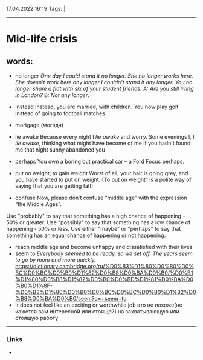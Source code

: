 17.04.2022  16:19
Tags:  |
____

# Mid-life crisis
## words:
- no longer
_One day I could stand it no longer._
_She no longer works here._
_She doesn’t work here any longer_
_I couldn’t stand it any longer._
_You no longer share a flat with six of your student friends._
A:
_Are you still living in London?_
B:
_Not any longer_.
- Instead
Instead, you are married, with children.
 You now play golf instead of going to football matches.
- mortgage (могэдч)
- lie awake
Because every night I _lie awake_ and worry.
Some evenings I, I _lie awake_, thinking what might have become of me if you hadn't found me that night sunny abandoned you
- perhaps
You own a boring but practical car – a Ford Focus perhaps.
- put on weight, to gain weight
Worst of all, your hair is going grey, and you have started to put on weight. (To put on weight” is a polite way of saying that you are getting fat!)

- confuse
Now, please don’t confuse “middle age” with the expression “the Middle Ages”.

Use "probably" to say that something has a high chance of happening - 50% or greater.
Use "possibly" to say that something has a low chance of happening - 50% or less.
Use either "maybe" or "perhaps" to say that something has an equal chance of happening or not happening.

- reach middle age and become unhappy and dissatisfied with their lives
-  seem to
_Everybody seemed to be ready, so we set off._
_The years seem to go by more and more quickly._
https://dictionary.cambridge.org/ru/%D0%B3%D1%80%D0%B0%D0%BC%D0%BC%D0%B0%D1%82%D0%B8%D0%BA%D0%B0/%D0%B1%D1%80%D0%B8%D1%82%D0%B0%D0%BD%D1%81%D0%BA%D0%B0%D1%8F-%D0%B3%D1%80%D0%B0%D0%BC%D0%BC%D0%B0%D1%82%D0%B8%D0%BA%D0%B0/seem?q=+seem+to
- It does not feel like an exciting or worthwhile job
это не похоже(не кажется вам интересной или стоящей) на захватывающую или стоящую работу 
____ 
### Links
-